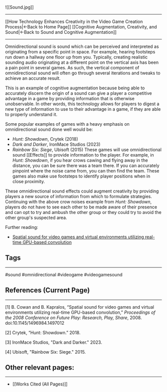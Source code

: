 ![[Sound.jpg]]
___
[[How Technology Enhances Creativity in the Video Game Creation Process|←Back to Home Page]]
[[Cognitive Augmentation, Creativity, and Sound|←Back to Sound and Cognitive Augmentation]]
____

Omnidirectional sound is sound which can be perceived and interpreted as originating from a specific point in space. For example, hearing footsteps run down a hallway one floor up from you. Typically, creating realistic sounding audio originating at a different point on the vertical axis has been a pain point in several games. As such, the vertical component of omnidirectional sound will often go through several iterations and tweaks to achieve an accurate result. 

This is an example of cognitive augmentation because being able to accurately discern the origin of a sound can give a player a competitive advantage in a game by providing information that is otherwise unobservable. In other words, this technology allows for players to digest a new type of information to use to their advantage in a game, if they are able to properly understand it. 

Some popular examples of games with a heavy emphasis on omnidirectional sound done well would be:
- *Hunt: Showdown*, Crytek (2018)
- *Dark and Darker*, IronMace Studios (2023)
- *Rainbow Six: Siege*, Ubisoft (2015)
These games will use omnidirectional sound [[Effects]] to provide information to the player. For example, in *Hunt: Showdown*, if you hear crows cawing and flying away in the distance, you can be sure there was a team there. If you can accurately pinpoint where the noise came from, you can then find the team. These games also make use footsteps to identify player positions when in close proximity. 

These omnidirectional sound effects could augment creativity by providing players a new source of information from which to formulate strategies. Continuing with the above crow noises example from *Hunt: Showdown*, players do not have to see each other to be made aware of their presence and can opt to try and ambush the other group or they could try to avoid the other group's suspected area. 

Further reading:
- [Spatial sound for video games and virtual environments utilizing real-time GPU-based convolution](https://dl.acm.org/doi/abs/10.1145/1496984.1497012?casa_token=2NztE0RwrsUAAAAA:VpL74kCzVKDNv6MEFGUWRPZ8-XZVVvGazXWYXwvszE5DRq21yiNtPGy8VFECfJnXUGZ8zyPysXKbWQ)

## Tags
_____
#sound #omnidirectional #videogame #videogamesound 

## References (Current Page)
____
\[1] B. Cowan and B. Kapralos, “Spatial sound for video games and virtual environments utilizing real-time GPU-based convolution,” _Proceedings of the 2008 Conference on Future Play: Research, Play, Share_, 2008. doi:10.1145/1496984.1497012

\[2] Crytek, “Hunt: Showdown.” 2018.

\[3] IronMace Studios, "Dark and Darker." 2023.

\[4] Ubisoft, "Rainbow Six: Siege." 2015.

## Other relevant pages:
_____
- [[Works Cited (All Pages)]] 